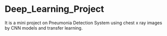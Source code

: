 # Deep_Learning_Project
It is a mini project on Pneumonia Detection System using chest x ray images by CNN models and transfer learning.

